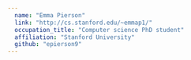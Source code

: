 ```yaml
---
  name: "Emma Pierson"
  link: "http://cs.stanford.edu/~emmap1/"
  occupation_title: "Computer science PhD student"
  affiliation: "Stanford University"
  github: "epierson9"
---
```

